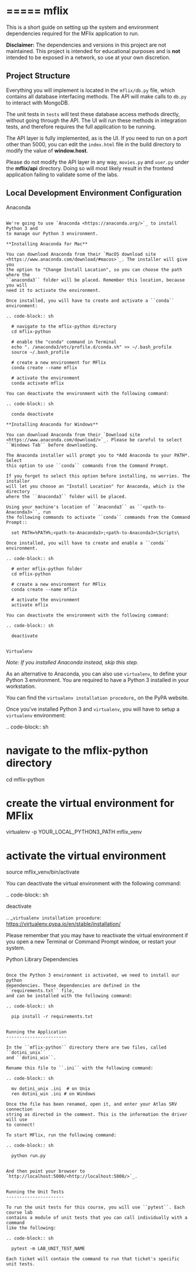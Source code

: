 =====
mflix
=====

This is a short guide on setting up the system and environment dependencies
required for the MFlix application to run.

**Disclaimer:** The dependencies and versions in this project are not
maintained. This project is intended for educational purposes and is **not**
intended to be exposed in a network, so use at your own discretion.

Project Structure
-----------------

Everything you will implement is located in the ``mflix/db.py`` file, which
contains all database interfacing methods. The API will make calls to ``db.py``
to interact with MongoDB.

The unit tests in ``tests`` will test these database access methods directly,
without going through the API. The UI will run these methods in integration
tests, and therefore requires the full application to be running.

The API layer is fully implemented, as is the UI. If you need to run on a port
other than 5000, you can edit the ``index.html`` file in the build directory to
modify the value of **window.host**.

Please do not modify the API layer in any way, ``movies.py`` and ``user.py``
under the **mflix/api** directory. Doing so will most likely result in the
frontend application failing to validate some of the labs.


Local Development Environment Configuration
-------------------------------------------

Anaconda
~~~~~~~~

We're going to use `Anaconda <https://anaconda.org/>`_ to install Python 3 and
to manage our Python 3 environment.

**Installing Anaconda for Mac**

You can download Anaconda from their `MacOS download site
<https://www.anaconda.com/download/#macos>`_. The installer will give you
the option to "Change Install Location", so you can choose the path where the
``anaconda3`` folder will be placed. Remember this location, because you will
need it to activate the environment.

Once installed, you will have to create and activate a ``conda`` environment:

.. code-block:: sh

  # navigate to the mflix-python directory
  cd mflix-python

  # enable the "conda" command in Terminal
  echo ". /anaconda3/etc/profile.d/conda.sh" >> ~/.bash_profile
  source ~/.bash_profile

  # create a new environment for MFlix
  conda create --name mflix

  # activate the environment
  conda activate mflix

You can deactivate the environment with the following command:

.. code-block:: sh

  conda deactivate

**Installing Anaconda for Windows**

You can download Anaconda from their `Download site
<https://www.anaconda.com/download/>`_. Please be careful to select ``Windows Tab`` before downloading.

The Anaconda installer will prompt you to *Add Anaconda to your PATH*. Select
this option to use ``conda`` commands from the Command Prompt.

If you forget to select this option before installing, no worries. The installer
will let you choose an "Install Location" for Anaconda, which is the directory
where the ``Anaconda3`` folder will be placed.

Using your machine's location of ``Anaconda3`` as ``<path-to-Anaconda3>``, run
the following commands to activate ``conda`` commands from the Command Prompt::

  set PATH=%PATH%;<path-to-Anaconda3>;<path-to-Anaconda3>\Scripts\

Once installed, you will have to create and enable a ``conda`` environment.

.. code-block:: sh

  # enter mflix-python folder
  cd mflix-python

  # create a new environment for MFlix
  conda create --name mflix

  # activate the environment
  activate mflix

You can deactivate the environment with the following command:

.. code-block:: sh

  deactivate


Virtualenv
~~~~~~~~~~

*Note: If you installed Anaconda instead, skip this step.*

As an alternative to Anaconda, you can also use ``virtualenv``, to define your
Python 3 environment. You are required to have a Python 3 installed in your
workstation.

You can find the `virtualenv installation procedure`_ on the PyPA website.

Once you've installed Python 3 and ``virtualenv``, you will have to setup a
``virtualenv`` environment:

.. code-block:: sh

  # navigate to the mflix-python directory
  cd mflix-python

  # create the virtual environment for MFlix
  virtualenv -p YOUR_LOCAL_PYTHON3_PATH mflix_venv

  # activate the virtual environment
  source mflix_venv/bin/activate

You can deactivate the virtual environment with the following command:

.. code-block:: sh

  deactivate

.. _`virtualenv installation procedure`: https://virtualenv.pypa.io/en/stable/installation/

Please remember that you may have to reactivate the virtual environment if you
open a new Terminal or Command Prompt window, or restart your system.


Python Library Dependencies
~~~~~~~~~~~~~~~~~~~~~~~~~~~

Once the Python 3 environment is activated, we need to install our python
dependencies. These dependencies are defined in the ``requirements.txt`` file,
and can be installed with the following command:

.. code-block:: sh

  pip install -r requirements.txt


Running the Application
-----------------------

In the ``mflix-python`` directory there are two files, called ``dotini_unix``
and ``dotini_win``.

Rename this file to ``.ini`` with the following command:

.. code-block:: sh

  mv dotini_unix .ini  # on Unix
  ren dotini_win .ini # on Windows

Once the file has been renamed, open it, and enter your Atlas SRV connection
string as directed in the comment. This is the information the driver will use
to connect!

To start MFlix, run the following command:

.. code-block:: sh

  python run.py


And then point your browser to `http://localhost:5000/<http://localhost:5000/>`_.


Running the Unit Tests
----------------------

To run the unit tests for this course, you will use ``pytest``. Each course lab
contains a module of unit tests that you can call individually with a command
like the following:

.. code-block:: sh

  pytest -m LAB_UNIT_TEST_NAME

Each ticket will contain the command to run that ticket's specific unit tests.

